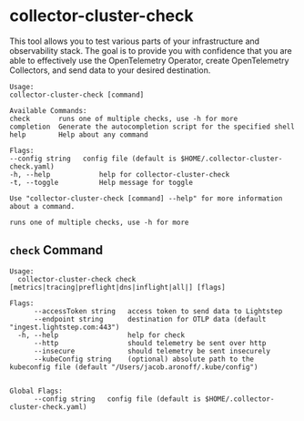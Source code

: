 # collector-cluster-check

This tool allows you to test various parts of your infrastructure and observability stack.
The goal is to provide you with confidence that you are able to effectively use the OpenTelemetry Operator,
create OpenTelemetry Collectors, and send data to your desired destination.

```
Usage:
collector-cluster-check [command]

Available Commands:
check       runs one of multiple checks, use -h for more
completion  Generate the autocompletion script for the specified shell
help        Help about any command

Flags:
--config string   config file (default is $HOME/.collector-cluster-check.yaml)
-h, --help            help for collector-cluster-check
-t, --toggle          Help message for toggle

Use "collector-cluster-check [command] --help" for more information about a command.

runs one of multiple checks, use -h for more
```

## `check` Command

```
Usage:
  collector-cluster-check check [metrics|tracing|preflight|dns|inflight|all|] [flags]

Flags:
      --accessToken string   access token to send data to Lightstep
      --endpoint string      destination for OTLP data (default "ingest.lightstep.com:443")
  -h, --help                 help for check
      --http                 should telemetry be sent over http
      --insecure             should telemetry be sent insecurely
      --kubeConfig string    (optional) absolute path to the kubeconfig file (default "/Users/jacob.aronoff/.kube/config")


Global Flags:
      --config string   config file (default is $HOME/.collector-cluster-check.yaml)
```
